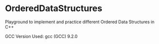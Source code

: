 # OrderedDataStructures
Playground to implement and practice different Ordered Data Structures in C++

GCC Version Used:
gcc (GCC) 9.2.0

